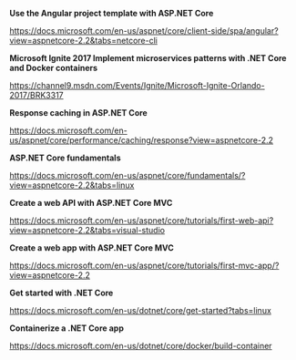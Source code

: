 <b>Use the Angular project template with ASP.NET Core</b>

https://docs.microsoft.com/en-us/aspnet/core/client-side/spa/angular?view=aspnetcore-2.2&tabs=netcore-cli

<b>Microsoft Ignite 2017
Implement microservices patterns with .NET Core and Docker containers</b>

https://channel9.msdn.com/Events/Ignite/Microsoft-Ignite-Orlando-2017/BRK3317

<b>Response caching in ASP.NET Core</b>

https://docs.microsoft.com/en-us/aspnet/core/performance/caching/response?view=aspnetcore-2.2

<b>ASP.NET Core fundamentals</b>

https://docs.microsoft.com/en-us/aspnet/core/fundamentals/?view=aspnetcore-2.2&tabs=linux

<b>Create a web API with ASP.NET Core MVC</b>

https://docs.microsoft.com/en-us/aspnet/core/tutorials/first-web-api?view=aspnetcore-2.2&tabs=visual-studio

<b>Create a web app with ASP.NET Core MVC</b>

https://docs.microsoft.com/en-us/aspnet/core/tutorials/first-mvc-app/?view=aspnetcore-2.2

<b>Get started with .NET Core</b>

https://docs.microsoft.com/en-us/dotnet/core/get-started?tabs=linux

<b>Containerize a .NET Core app</b>

https://docs.microsoft.com/en-us/dotnet/core/docker/build-container
